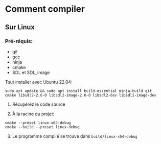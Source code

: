# Comment compiler

## Sur Linux

### Pré-réquis:
- git
- gcc
- ninja
- cmake
- SDL et SDL_image

Tout installer avec Ubuntu 22.04:

```
sudo apt update && sudo apt install build-essential ninja-build git cmake libsdl2-2.0-0 libsdl2-image-2.0-0 libsdl2-dev libsdl2-image-dev
```
 
1) Récupérez le code source

2) À la racine du projet:

```
cmake --preset linux-x64-debug
cmake --build --preset linux-debug
```

3) Le programme compilé se trouve dans ```build/linux-x64-debug```
